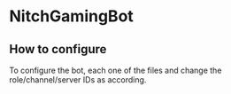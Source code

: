 # NitchGamingBot
## How to configure
To configure the bot, each one of the files and change the role/channel/server IDs as according. 